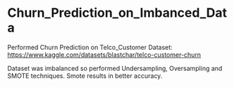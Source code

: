 # Churn_Prediction_on_Imbanced_Data

Performed Churn Prediction on Telco_Customer Dataset: https://www.kaggle.com/datasets/blastchar/telco-customer-churn

Dataset was imbalanced so performed Undersampling, Oversampling and SMOTE techniques. Smote results in better accuracy.

